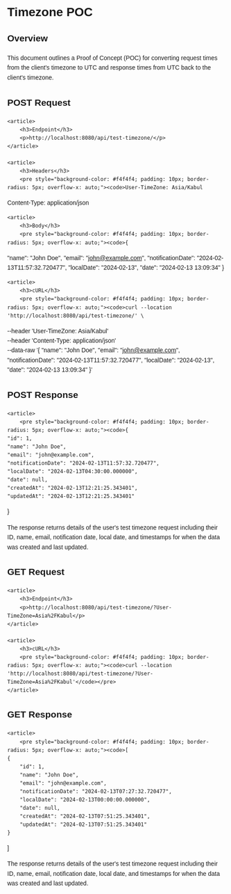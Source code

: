 <!DOCTYPE html>
<html lang="en">
<head>
    <meta charset="UTF-8">
    <meta name="viewport" content="width=device-width, initial-scale=1.0">
    <title>API Documentation</title>
</head>
<body style="font-family: Arial, sans-serif; line-height: 1.6; margin: 0; padding: 20px;">

<h1 style="margin-bottom: 20px;">Timezone POC </h1>

<section>
    <h2 style="margin-top: 20px;">Overview</h2>
    <p>This document outlines a Proof of Concept (POC) for converting request times from the client's timezone to UTC and response times from UTC back to the client's timezone.</p>
</section>

<section>
    <h2>POST Request</h2>

    <article>
        <h3>Endpoint</h3>
        <p>http://localhost:8080/api/test-timezone/</p>
    </article>

    <article>
        <h3>Headers</h3>
        <pre style="background-color: #f4f4f4; padding: 10px; border-radius: 5px; overflow-x: auto;"><code>User-TimeZone: Asia/Kabul
Content-Type: application/json</code></pre>
    </article>

    <article>
        <h3>Body</h3>
        <pre style="background-color: #f4f4f4; padding: 10px; border-radius: 5px; overflow-x: auto;"><code>{
  "name": "John Doe",
  "email": "john@example.com",
  "notificationDate": "2024-02-13T11:57:32.720477",
  "localDate": "2024-02-13",
  "date": "2024-02-13 13:09:34"
}</code></pre>
    </article>

    <article>
        <h3>cURL</h3>
        <pre style="background-color: #f4f4f4; padding: 10px; border-radius: 5px; overflow-x: auto;"><code>curl --location 'http://localhost:8080/api/test-timezone/' \
--header 'User-TimeZone: Asia/Kabul' \
--header 'Content-Type: application/json' \
--data-raw '{
  "name": "John Doe",
  "email": "john@example.com",
  "notificationDate": "2024-02-13T11:57:32.720477",
  "localDate": "2024-02-13",
  "date": "2024-02-13 13:09:34"
}'</code></pre>
    </article>
</section>

<section>
    <h2>POST Response</h2>

    <article>
        <pre style="background-color: #f4f4f4; padding: 10px; border-radius: 5px; overflow-x: auto;"><code>{
    "id": 1,
    "name": "John Doe",
    "email": "john@example.com",
    "notificationDate": "2024-02-13T11:57:32.720477",
    "localDate": "2024-02-13T04:30:00.000000",
    "date": null,
    "createdAt": "2024-02-13T12:21:25.343401",
    "updatedAt": "2024-02-13T12:21:25.343401"
}</code></pre>
        <p>The response returns details of the user's test timezone request including their ID, name, email, notification date, local date, and timestamps for when the data was created and last updated.</p>
    </article>
</section>

<section>
    <h2>GET Request</h2>

    <article>
        <h3>Endpoint</h3>
        <p>http://localhost:8080/api/test-timezone/?User-TimeZone=Asia%2FKabul</p>
    </article>

    <article>
        <h3>cURL</h3>
        <pre style="background-color: #f4f4f4; padding: 10px; border-radius: 5px; overflow-x: auto;"><code>curl --location 'http://localhost:8080/api/test-timezone/?User-TimeZone=Asia%2FKabul'</code></pre>
    </article>
</section>

<section>
    <h2>GET Response</h2>

    <article>
        <pre style="background-color: #f4f4f4; padding: 10px; border-radius: 5px; overflow-x: auto;"><code>[
    {
        "id": 1,
        "name": "John Doe",
        "email": "john@example.com",
        "notificationDate": "2024-02-13T07:27:32.720477",
        "localDate": "2024-02-13T00:00:00.000000",
        "date": null,
        "createdAt": "2024-02-13T07:51:25.343401",
        "updatedAt": "2024-02-13T07:51:25.343401"
    }
]</code></pre>
        <p>The response returns details of the user's test timezone request including their ID, name, email, notification date, local date, and timestamps for when the data was created and last updated.</p>
    </article>
</section>

</body>
</html>
